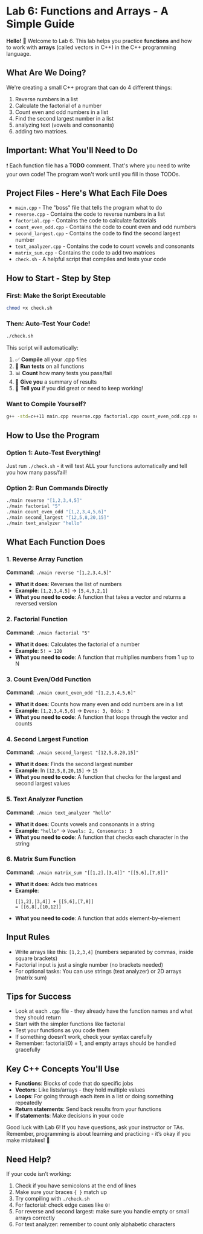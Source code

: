 # Lab 6: Functions and Arrays - A Simple Guide

**Hello!** 👋 Welcome to Lab 6. This lab helps you practice **functions** and how to work with **arrays** (called vectors in C++) in the C++ programming language.

## What Are We Doing?

We're creating a small C++ program that can do 4 different things:
1. Reverse numbers in a list  
2. Calculate the factorial of a number  
3. Count even and odd numbers in a list  
4. Find the second largest number in a list
5. analyzing text (vowels and consonants)
6. adding two matrices.

## Important: What You'll Need to Do

❗ Each function file has a **TODO** comment. That's where you need to write your own code! The program won't work until you fill in those TODOs.

## Project Files - Here's What Each File Does

- `main.cpp` - The "boss" file that tells the program what to do  
- `reverse.cpp` - Contains the code to reverse numbers in a list  
- `factorial.cpp` - Contains the code to calculate factorials  
- `count_even_odd.cpp` - Contains the code to count even and odd numbers  
- `second_largest.cpp` - Contains the code to find the second largest number  
- `text_analyzer.cpp` - Contains the code to count vowels and consonants 
- `matrix_sum.cpp` - Contains the code to add two matrices
- `check.sh` - A helpful script that compiles and tests your code  

## How to Start - Step by Step

### First: Make the Script Executable
```bash
chmod +x check.sh
```

### Then: Auto-Test Your Code!
```bash
./check.sh
```

This script will automatically:
1. ✅ **Compile** all your .cpp files  
2. 🧪 **Run tests** on all functions  
3. 📊 **Count** how many tests you pass/fail  
4. 🎯 **Give you** a summary of results  
5. 👏 **Tell you** if you did great or need to keep working!  

### Want to Compile Yourself?
```bash
g++ -std=c++11 main.cpp reverse.cpp factorial.cpp count_even_odd.cpp second_largest.cpp text_analyzer.cpp matrix_sum.cpp -o main
```

## How to Use the Program

### Option 1: Auto-Test Everything!
Just run `./check.sh` - it will test ALL your functions automatically and tell you how many pass/fail!

### Option 2: Run Commands Directly
```bash
./main reverse "[1,2,3,4,5]"
./main factorial "5"
./main count_even_odd "[1,2,3,4,5,6]"
./main second_largest "[12,5,8,20,15]"
./main text_analyzer "hello"
```

## What Each Function Does

### 1. Reverse Array Function
**Command**: `./main reverse "[1,2,3,4,5]"`  

- **What it does**: Reverses the list of numbers  
- **Example**: `[1,2,3,4,5]` → `[5,4,3,2,1]`  
- **What you need to code**: A function that takes a vector and returns a reversed version  

### 2. Factorial Function
**Command**: `./main factorial "5"`  

- **What it does**: Calculates the factorial of a number  
- **Example**: `5! = 120`  
- **What you need to code**: A function that multiplies numbers from 1 up to N  

### 3. Count Even/Odd Function
**Command**: `./main count_even_odd "[1,2,3,4,5,6]"`  

- **What it does**: Counts how many even and odd numbers are in a list  
- **Example**: `[1,2,3,4,5,6]` → `Evens: 3, Odds: 3`  
- **What you need to code**: A function that loops through the vector and counts  

### 4. Second Largest Function
**Command**: `./main second_largest "[12,5,8,20,15]"`  

- **What it does**: Finds the second largest number  
- **Example**: In `[12,5,8,20,15]` → `15`  
- **What you need to code**: A function that checks for the largest and second largest values  



### 5. Text Analyzer Function 
**Command**: `./main text_analyzer "hello"`  

- **What it does**: Counts vowels and consonants in a string  
- **Example**: `"hello"` → `Vowels: 2, Consonants: 3`  
- **What you need to code**: A function that checks each character in the string  

### 6. Matrix Sum Function 
**Command**: `./main matrix_sum "[[1,2],[3,4]]" "[[5,6],[7,8]]"`  

- **What it does**: Adds two matrices  
- **Example**:  
  ```
  [[1,2],[3,4]] + [[5,6],[7,8]] 
  = [[6,8],[10,12]]
  ```  
- **What you need to code**: A function that adds element-by-element  

## Input Rules

- Write arrays like this: `[1,2,3,4]` (numbers separated by commas, inside square brackets)  
- Factorial input is just a single number (no brackets needed)  
- For optional tasks: You can use strings (text analyzer) or 2D arrays (matrix sum)  

## Tips for Success

- Look at each `.cpp` file - they already have the function names and what they should return  
- Start with the simpler functions like factorial  
- Test your functions as you code them  
- If something doesn’t work, check your syntax carefully  
- Remember: factorial(0) = 1, and empty arrays should be handled gracefully  

## Key C++ Concepts You'll Use

- **Functions**: Blocks of code that do specific jobs  
- **Vectors**: Like lists/arrays - they hold multiple values  
- **Loops**: For going through each item in a list or doing something repeatedly  
- **Return statements**: Send back results from your functions  
- **If statements**: Make decisions in your code  

Good luck with Lab 6! If you have questions, ask your instructor or TAs. Remember, programming is about learning and practicing - it’s okay if you make mistakes! 🚀

## Need Help?

If your code isn’t working:
1. Check if you have semicolons at the end of lines  
2. Make sure your braces `{ }` match up  
3. Try compiling with `./check.sh`  
4. For factorial: check edge cases like `0!`  
5. For reverse and second largest: make sure you handle empty or small arrays correctly  
6. For text analyzer: remember to count only alphabetic characters  
